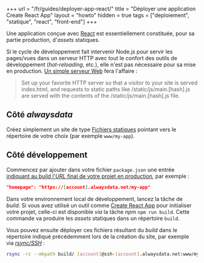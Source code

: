 +++
url = "/fr/guides/deployer-app-react/"
title = "Déployer une application Create React App"
layout = "howto"
hidden = true
tags = ["deploiement", "statique", "react", "front-end"]
+++

Une application conçue avec [React](https://reactjs.org/) est essentiellement constituée, pour sa partie production, d'_assets_ statiques.

Si le cycle de développement fait intervenir Node.js pour servir les pages/vues dans un serveur HTTP avec tout le
confort des outils de développement (_hot-reloading_, etc.), elle n'est pas nécessaire pour sa mise en production. [Un
simple serveur Web](https://create-react-app.dev/docs/deployment) fera l'affaire :

> Set up your favorite HTTP server so that a visitor to your site is served index.html, and requests to static paths
> like /static/js/main.[hash].js are served with the contents of the /static/js/main.[hash].js file.

## Côté _alwaysdata_

Créez simplement un site de type [Fichiers statiques](sites/static-files) pointant vers le répertoire de votre choix (par exemple
`www/my-app`).

## Côté développement

Commencez par ajouter dans votre fichier `package.json` une entrée [indiquant au build l'_URL_ final de votre projet en
production](https://create-react-app.dev/docs/deployment/#building-for-relative-paths), par exemple :

```json
"homepage": "https://[account].alwaysdata.net/my-app"
```

Dans votre environnement local de développement, lancez la tâche de _build_. Si vous avez utilisé un outil comme [Create
React App](https://create-react-app.dev) pour initialiser votre projet, celle-ci est disponible _via_ la tâche _npm_ 
`npm run build`. Cette commande va produire les _assets_ statiques dans un répertoire `build`.

Vous pouvez ensuite déployer ces fichiers résultant du _build_ dans le répertoire indiqué précédemment lors de la
création du site, par exemple via [_rsync/SSH_](remote-access/ssh) :

```sh
rsync -rz --mkpath build/ [account]@ssh-[account].alwaysdata.net:www/my-app
```
